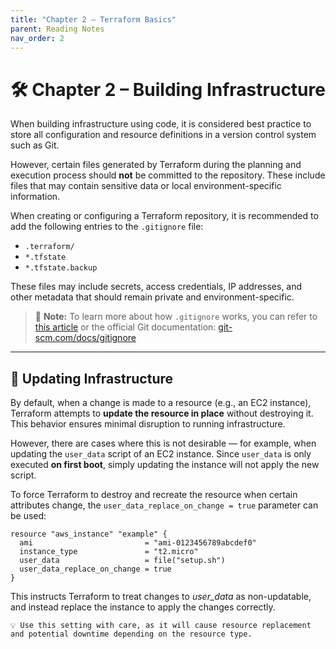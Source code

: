 ```yaml
---
title: "Chapter 2 – Terraform Basics"
parent: Reading Notes
nav_order: 2
---
```


# 🛠️ Chapter 2 – Building Infrastructure

When building infrastructure using code, it is considered best practice to store all configuration and resource definitions in a version control system such as Git.

However, certain files generated by Terraform during the planning and execution process should **not** be committed to the repository. These include files that may contain sensitive data or local environment-specific information.

When creating or configuring a Terraform repository, it is recommended to add the following entries to the `.gitignore` file:

- `.terraform/`
- `*.tfstate`
- `*.tfstate.backup`

These files may include secrets, access credentials, IP addresses, and other metadata that should remain private and environment-specific.

> 🔗 **Note:** To learn more about how `.gitignore` works, you can refer to  [this article](https://pscustomobject.github.io/git/version-control/getting-started-with-gitignore/) or the official Git documentation: [git-scm.com/docs/gitignore](https://git-scm.com/docs/gitignore)

---

## 🔄 Updating Infrastructure

By default, when a change is made to a resource (e.g., an EC2 instance), Terraform attempts to **update the resource in place** without destroying it. This behavior ensures minimal disruption to running infrastructure.

However, there are cases where this is not desirable — for example, when updating the `user_data` script of an EC2 instance. Since `user_data` is only executed **on first boot**, simply updating the instance will not apply the new script.

To force Terraform to destroy and recreate the resource when certain attributes change, the `user_data_replace_on_change = true` parameter can be used:

```hcl
resource "aws_instance" "example" {
  ami                         = "ami-0123456789abcdef0"
  instance_type               = "t2.micro"
  user_data                   = file("setup.sh")
  user_data_replace_on_change = true
}
```

This instructs Terraform to treat changes to *user_data* as non-updatable, and instead replace the instance to apply the changes correctly.

    💡 Use this setting with care, as it will cause resource replacement and potential downtime depending on the resource type.
